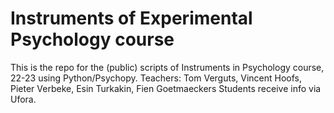 # Instruments of Experimental Psychology course
This is the repo for the (public) scripts of Instruments in Psychology course, 22-23 using Python/Psychopy.
Teachers: Tom Verguts, Vincent Hoofs, Pieter Verbeke, Esin Turkakin, Fien Goetmaeckers
Students receive info via Ufora.

